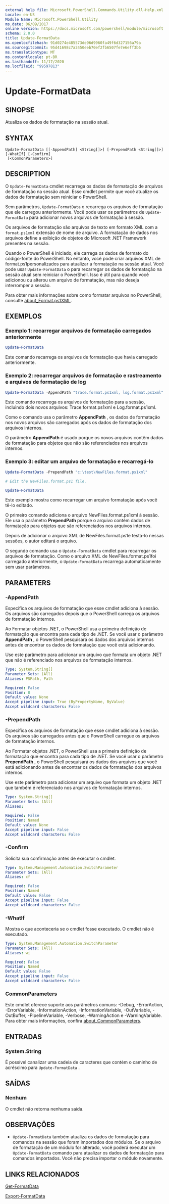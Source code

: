 ```yaml
---
external help file: Microsoft.PowerShell.Commands.Utility.dll-Help.xml
Locale: en-US
Module Name: Microsoft.PowerShell.Utility
ms.date: 06/09/2017
online version: https://docs.microsoft.com/powershell/module/microsoft.powershell.utility/update-formatdata?view=powershell-7.2&WT.mc_id=ps-gethelp
schema: 2.0.0
title: Update-FormatData
ms.openlocfilehash: 91d0274e485573de96d9960fa49f6d327156a79a
ms.sourcegitcommit: 95d41698c7a2450eeb70ef2fb6507fe7e6eff3b6
ms.translationtype: MT
ms.contentlocale: pt-BR
ms.lasthandoff: 11/17/2020
ms.locfileid: "99597813"
---
```

# Update-FormatData

## SINOPSE
Atualiza os dados de formatação na sessão atual.

## SYNTAX

```
Update-FormatData [[-AppendPath] <String[]>] [-PrependPath <String[]>] [-WhatIf] [-Confirm]
 [<CommonParameters>]
```

## DESCRIPTION

O `Update-FormatData` cmdlet recarrega os dados de formatação de arquivos de formatação na sessão atual. Esse cmdlet permite que você atualize os dados de formatação sem reiniciar o PowerShell.

Sem parâmetros, `Update-FormatData` o recarrega os arquivos de formatação que ele carregou anteriormente.
Você pode usar os parâmetros de `Update-FormatData` para adicionar novos arquivos de formatação à sessão.

Os arquivos de formatação são arquivos de texto em formato XML com a `format.ps1xml` extensão de nome de arquivo. A formatação de dados nos arquivos define a exibição de objetos do Microsoft .NET Framework presentes na sessão.

Quando o PowerShell é iniciado, ele carrega os dados de formato do código-fonte do PowerShell. No entanto, você pode criar arquivos XML de format.ps1personalizados para atualizar a formatação na sessão atual. Você pode usar `Update-FormatData` o para recarregar os dados de formatação na sessão atual sem reiniciar o PowerShell. Isso é útil para quando você adicionou ou alterou um arquivo de formatação, mas não deseja interromper a sessão.

Para obter mais informações sobre como formatar arquivos no PowerShell, consulte [about_Format.ps1XML](../Microsoft.PowerShell.Core/About/about_Format.ps1xml.md).

## EXEMPLOS

### Exemplo 1: recarregar arquivos de formatação carregados anteriormente

```powershell
Update-FormatData
```

Este comando recarrega os arquivos de formatação que havia carregado anteriormente.

### Exemplo 2: recarregar arquivos de formatação e rastreamento e arquivos de formatação de log

```powershell
Update-FormatData -AppendPath "trace.format.ps1xml, log.format.ps1xml"
```

Este comando recarrega os arquivos de formatação para a sessão, incluindo dois novos arquivos: Trace.format.ps1xml e Log.format.ps1xml.

Como o comando usa o parâmetro **AppendPath** , os dados de formatação nos novos arquivos são carregados após os dados de formatação dos arquivos internos.

O parâmetro **AppendPath** é usado porque os novos arquivos contêm dados de formatação para objetos que não são referenciados nos arquivos internos.

### Exemplo 3: editar um arquivo de formatação e recarregá-lo

```powershell
Update-FormatData -PrependPath "c:\test\NewFiles.format.ps1xml"

# Edit the NewFiles.format.ps1 file.

Update-FormatData
```

Este exemplo mostra como recarregar um arquivo formatação após você tê-lo editado.

O primeiro comando adiciona o arquivo NewFiles.format.ps1xml à sessão. Ele usa o parâmetro **PrependPath** porque o arquivo contém dados de formatação para objetos que são referenciados nos arquivos internos.

Depois de adicionar o arquivo XML de NewFiles.format.ps1e testá-lo nessas sessões, o autor editará o arquivo.

O segundo comando usa o `Update-FormatData` cmdlet para recarregar os arquivos de formatação. Como o arquivo XML de NewFiles.format.ps1foi carregado anteriormente, o `Update-FormatData` recarrega automaticamente sem usar parâmetros.

## PARAMETERS

### -AppendPath

Especifica os arquivos de formatação que esse cmdlet adiciona à sessão. Os arquivos são carregados depois que o PowerShell carrega os arquivos de formatação internos.

Ao Formatar objetos .NET, o PowerShell usa a primeira definição de formatação que encontra para cada tipo de .NET. Se você usar o parâmetro **AppendPath** , o PowerShell pesquisará os dados dos arquivos internos antes de encontrar os dados de formatação que você está adicionando.

Use este parâmetro para adicionar um arquivo que formata um objeto .NET que não é referenciado nos arquivos de formatação internos.

```yaml
Type: System.String[]
Parameter Sets: (All)
Aliases: PSPath, Path

Required: False
Position: 0
Default value: None
Accept pipeline input: True (ByPropertyName, ByValue)
Accept wildcard characters: False
```

### -PrependPath

Especifica os arquivos de formatação que esse cmdlet adiciona à sessão. Os arquivos são carregados antes que o PowerShell carregue os arquivos de formatação internos.

Ao Formatar objetos .NET, o PowerShell usa a primeira definição de formatação que encontra para cada tipo de .NET. Se você usar o parâmetro **PrependPath** , o PowerShell pesquisará os dados dos arquivos que você está adicionando antes de encontrar os dados de formatação dos arquivos internos.

Use este parâmetro para adicionar um arquivo que formata um objeto .NET que também é referenciado nos arquivos de formatação internos.

```yaml
Type: System.String[]
Parameter Sets: (All)
Aliases:

Required: False
Position: Named
Default value: None
Accept pipeline input: False
Accept wildcard characters: False
```

### -Confirm

Solicita sua confirmação antes de executar o cmdlet.

```yaml
Type: System.Management.Automation.SwitchParameter
Parameter Sets: (All)
Aliases: cf

Required: False
Position: Named
Default value: False
Accept pipeline input: False
Accept wildcard characters: False
```

### -WhatIf

Mostra o que aconteceria se o cmdlet fosse executado.
O cmdlet não é executado.

```yaml
Type: System.Management.Automation.SwitchParameter
Parameter Sets: (All)
Aliases: wi

Required: False
Position: Named
Default value: False
Accept pipeline input: False
Accept wildcard characters: False
```

### CommonParameters

Este cmdlet oferece suporte aos parâmetros comuns: -Debug, -ErrorAction, -ErrorVariable, -InformationAction, -InformationVariable, -OutVariable, -OutBuffer, -PipelineVariable, -Verbose, -WarningAction e -WarningVariable. Para obter mais informações, confira [about_CommonParameters](https://go.microsoft.com/fwlink/?LinkID=113216).

## ENTRADAS

### System.String

É possível canalizar uma cadeia de caracteres que contém o caminho de acréscimo para `Update-FormatData` .

## SAÍDAS

### Nenhum

O cmdlet não retorna nenhuma saída.

## OBSERVAÇÕES

- `Update-FormatData` também atualiza os dados de formatação para comandos na sessão que foram importados dos módulos. Se o arquivo de formatação de um módulo for alterado, você poderá executar um `Update-FormatData` comando para atualizar os dados de formatação para comandos importados. Você não precisa importar o módulo novamente.

## LINKS RELACIONADOS

[Get-FormatData](Get-FormatData.md)

[Export-FormatData](Export-FormatData.md)
